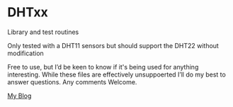# DHTxx
Library and test routines

Only tested with a DHT11 sensors but should support the DHT22 without modification

Free to use, but I’d be keen to know if it's being used for anything interesting.
While these files are effectively unsuppoerted I’ll do my best to answer questions.
Any comments Welcome.

[My Blog](https://cengarduino.wordpress.com/)
